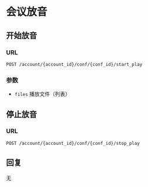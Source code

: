 # 会议放音

## 开始放音

### URL

```
POST /account/{account_id}/conf/{conf_id}/start_play
```

### 参数

- `files` 播放文件（列表）

## 停止放音

### URL

```
POST /account/{account_id}/conf/{conf_id}/stop_play
```

## 回复

无
